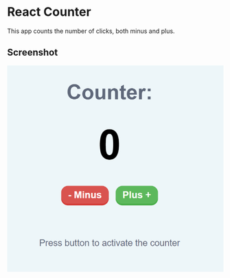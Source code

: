 # React Counter

This app counts the number of clicks, both minus and plus.

## Screenshot

![Example](./counter.png)

